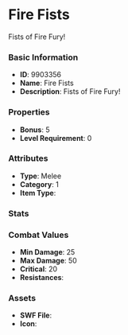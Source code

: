 # Fire Fists

Fists of Fire Fury!

### Basic Information

- **ID**: 9903356
- **Name**: Fire Fists
- **Description**: Fists of Fire Fury!

### Properties

- **Bonus**: 5
- **Level Requirement**: 0

### Attributes

- **Type**: Melee
- **Category**: 1
- **Item Type**: 

### Stats


### Combat Values

- **Min Damage**: 25
- **Max Damage**: 50
- **Critical**: 20
- **Resistances**: 

### Assets

- **SWF File**: 
- **Icon**: 

